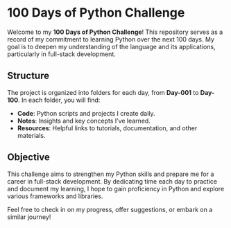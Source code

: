# 100 Days of Python Challenge

Welcome to my **100 Days of Python Challenge**! This repository serves as a record of my commitment to learning Python over the next 100 days. My goal is to deepen my understanding of the language and its applications, particularly in full-stack development.

## Structure

The project is organized into folders for each day, from **Day-001** to **Day-100**. In each folder, you will find:

- **Code**: Python scripts and projects I create daily.
- **Notes**: Insights and key concepts I’ve learned.
- **Resources**: Helpful links to tutorials, documentation, and other materials.

## Objective

This challenge aims to strengthen my Python skills and prepare me for a career in full-stack development. By dedicating time each day to practice and document my learning, I hope to gain proficiency in Python and explore various frameworks and libraries.

Feel free to check in on my progress, offer suggestions, or embark on a similar journey!


